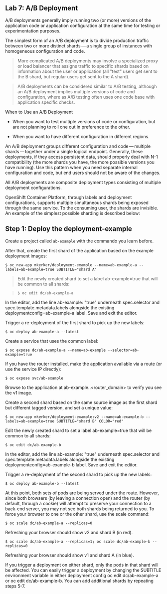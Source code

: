 ## Lab 7: A/B Deployment
A/B deployments generally imply running two (or more) versions of the application code or application configuration at the same time for testing or experimentation purposes.

The simplest form of an A/B deployment is to divide production traffic between two or more distinct shards — a single group of instances with homogeneous configuration and code.

> More complicated A/B deployments may involve a specialized proxy or load balancer that assigns traffic to specific shards based on information about the user or application (all "test" users get sent to the B shard, but regular users get sent to the A shard).

> A/B deployments can be considered similar to A/B testing, although an A/B deployment implies multiple versions of code and configuration, where as A/B testing often uses one code base with application specific checks.

When to Use an A/B Deployment
* When you want to test multiple versions of code or configuration, but are not planning to roll one out in preference to the other.

* When you want to have different configuration in different regions.

An A/B deployment groups different configuration and code — multiple shards — together under a single logical endpoint. Generally, these deployments, if they access persistent data, should properly deal with N-1 compatibility (the more shards you have, the more possible versions you have running). Use this pattern when you need separate internal configuration and code, but end users should not be aware of the changes.

All A/B deployments are composite deployment types consisting of multiple deployment configurations.

OpenShift Container Platform, through labels and deployment configurations, supports multiple simultaneous shards being exposed through the same service. To the consuming user, the shards are invisible. An example of the simplest possible sharding is described below:


## Step 1: Deploy the deployment-example

Create a project called `ab-example` with the commando you learn before.

After that, create the first shard of the application based on the example deployment images:
```
$ oc new-app mkerker/deployment-example --name=ab-example-a --labels=ab-example=true SUBTITLE="shard A"
```

> Edit the newly created shard to set a label ab-example=true that will be common to all shards:

> ```
> $ oc edit dc/ab-example-a
> ```

In the editor, add the line ab-example: "true" underneath spec.selector and spec.template.metadata.labels alongside the existing deploymentconfig=ab-example-a label. Save and exit the editor.

Trigger a re-deployment of the first shard to pick up the new labels:
```
$ oc deploy ab-example-a --latest
```
Create a service that uses the common label:
```
$ oc expose dc/ab-example-a --name=ab-example --selector=ab-example=true
```
If you have the router installed, make the application available via a route (or use the service IP directly):
```
$ oc expose svc/ab-example
```
Browse to the application at ab-example.<project>.<router_domain> to verify you see the v1 image.

Create a second shard based on the same source image as the first shard but different tagged version, and set a unique value:
```
$ oc new-app mkerker/deployment-example:v2 --name=ab-example-b --labels=ab-example=true SUBTITLE="shard B" COLOR="red"
```
Edit the newly created shard to set a label ab-example=true that will be common to all shards:
```
$ oc edit dc/ab-example-b
```
In the editor, add the line ab-example: "true" underneath spec.selector and spec.template.metadata.labels alongside the existing deploymentconfig=ab-example-b label. Save and exit the editor.

Trigger a re-deployment of the second shard to pick up the new labels:
```
$ oc deploy ab-example-b --latest
```
At this point, both sets of pods are being served under the route. However, since both browsers (by leaving a connection open) and the router (by default, through a cookie) will attempt to preserve your connection to a back-end server, you may not see both shards being returned to you. To force your browser to one or the other shard, use the scale command:
```
$ oc scale dc/ab-example-a --replicas=0
```
Refreshing your browser should show v2 and shard B (in red).
```
$ oc scale dc/ab-example-a --replicas=1; oc scale dc/ab-example-b --replicas=0
```
Refreshing your browser should show v1 and shard A (in blue).

If you trigger a deployment on either shard, only the pods in that shard will be affected. You can easily trigger a deployment by changing the SUBTITLE environment variable in either deployment config oc edit dc/ab-example-a or oc edit dc/ab-example-b. You can add additional shards by repeating steps 5-7.
